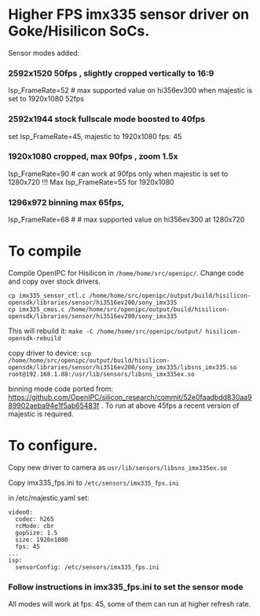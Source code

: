 # Higher FPS imx335 sensor driver on Goke/Hisilicon SoCs.
Sensor modes added:
### 2592x1520 50fps , slightly cropped vertically to 16:9
Isp_FrameRate=52 # max supported value on hi356ev300 when majestic is set to 1920x1080 52fps

### 2592x1944 stock fullscale mode boosted to 40fps
set Isp_FrameRate=45, majestic to 1920x1080 fps: 45

### 1920x1080 cropped, max 90fps , zoom 1.5x
Isp_FrameRate=90 # can work at 90fps only when majestic is set to 1280x720 !!!
Max Isp_FrameRate=55 for 1920x1080 

### 1296x972 binning max 65fps, 
Isp_FrameRate=68 #  # max supported value on hi356ev300 at 1280x720

# To compile
Compile OpenIPC for Hisilicon in ```/home/home/src/openipc/```. 
Change code and copy over stock drivers.

```
cp imx335_sensor_ctl.c /home/home/src/openipc/output/build/hisilicon-opensdk/libraries/sensor/hi3516ev200/sony_imx335
cp imx335_cmos.c /home/home/src/openipc/output/build/hisilicon-opensdk/libraries/sensor/hi3516ev200/sony_imx335
```
This will rebuild it: 
```make -C /home/home/src/openipc/output/ hisilicon-opensdk-rebuild```

copy driver to device: 
```scp /home/home/src/openipc/output/build/hisilicon-opensdk/libraries/sensor/hi3516ev200/sony_imx335/libsns_imx335.so root@192.168.1.88:/usr/lib/sensors/libsns_imx335ex.so```

binning mode code ported from: https://github.com/OpenIPC/silicon_research/commit/52e0faadbdd830aa989902aeba94e1f5ab65483f . 
To run at  above 45fps a recent version of majestic is required.

# To configure. 
Copy new driver to camera as ```usr/lib/sensors/libsns_imx335ex.so```

Copy imx335_fps.ini to ```/etc/sensors/imx335_fps.ini```

in /etc/majestic.yaml set:
```
video0:
  codec: h265
  rcMode: cbr
  gopSize: 1.5
  size: 1920x1080
  fps: 45
...
isp:
  sensorConfig: /etc/sensors/imx335_fps.ini
```

### Follow instructions in imx335_fps.ini to set the sensor mode
All modes will work at fps: 45, some of them can run at higher refresh rate.

